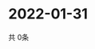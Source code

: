 # 2022-01-31
  共 0条

  <!-- BEGIN -->
  <!-- 最后更新时间Mon Jan 31 2022 05:03:08 GMT+0000 (Coordinated Universal Time) -->
  
  <!-- END -->
  
  